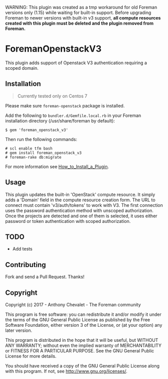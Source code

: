 WARNING: This plugin was created as a tmp workaround for old Foreman versions only (1.15) while waiting for built-in support.
    Before upgrading Foreman to newer versions with built-in v3 support, **all compute resources created with this plugin must be deleted and the plugin removed from Foreman.**

# ForemanOpenstackV3

This plugin adds support of Openstack V3 authentication requiring a scoped domain.

## Installation

> Currently tested only on Centos 7

Please make sure `foreman-openstack` package is installed.

Add the following to `bundler.d/Gemfile.local.rb` in your Foreman installation directory (/usr/share/foreman by default):

    $ gem 'foreman_openstack_v3'

Then run the following commands:

    # scl enable tfm bash
    # gem install foreman_openstack_v3
    # foreman-rake db:migrate

For more information see [How_to_Install_a_Plugin](http://projects.theforeman.org/projects/foreman/wiki/How_to_Install_a_Plugin).

## Usage

This plugin updates the built-in 'OpenStack' compute resource. It simply adds a 'Domain' field in the compute resource creation form.
The URL to connect must contain 'v3/auth/tokens' to work with V3.
The first connection uses the password authentication method with unscoped authorization. Once the projects are detected and one of them is selected, it uses either password or token authentication with scoped authorization.

## TODO

* Add tests

## Contributing

Fork and send a Pull Request. Thanks!

## Copyright

Copyright (c) 2017 - Anthony Chevalet - The Foreman community

This program is free software: you can redistribute it and/or modify
it under the terms of the GNU General Public License as published by
the Free Software Foundation, either version 3 of the License, or
(at your option) any later version.

This program is distributed in the hope that it will be useful,
but WITHOUT ANY WARRANTY; without even the implied warranty of
MERCHANTABILITY or FITNESS FOR A PARTICULAR PURPOSE.  See the
GNU General Public License for more details.

You should have received a copy of the GNU General Public License
along with this program.  If not, see <http://www.gnu.org/licenses/>.

